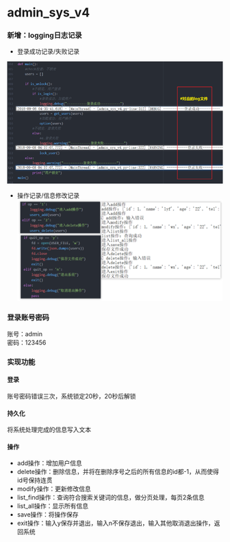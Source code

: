 # admin_sys_v4



### 新增：logging日志记录
* 登录成功记录/失败记录

![Image text](https://github.com/1LiMingming1/readme_add_pic/blob/master/1.png)

* 操作记录/信息修改记录
 ![Image text](https://github.com/1LiMingming1/readme_add_pic/blob/master/2.png)   


### 登录账号密码
账号：admin<br/>密码：123456



### 实现功能
#### 登录
账号密码错误三次，系统锁定20秒，20秒后解锁



#### 持久化
将系统处理完成的信息写入文本



#### 操作
* add操作：增加用户信息
* delete操作：删除信息，并将在删除序号之后的所有信息的id都-1，从而使得id号保持连贯
* modify操作：更新修改信息
* list_find操作：查询符合搜索关键词的信息，做分页处理，每页2条信息
* list_all操作：显示所有信息
* save操作：将操作保存
* exit操作：输入y保存并退出，输入n不保存退出，输入其他取消退出操作，返回系统

